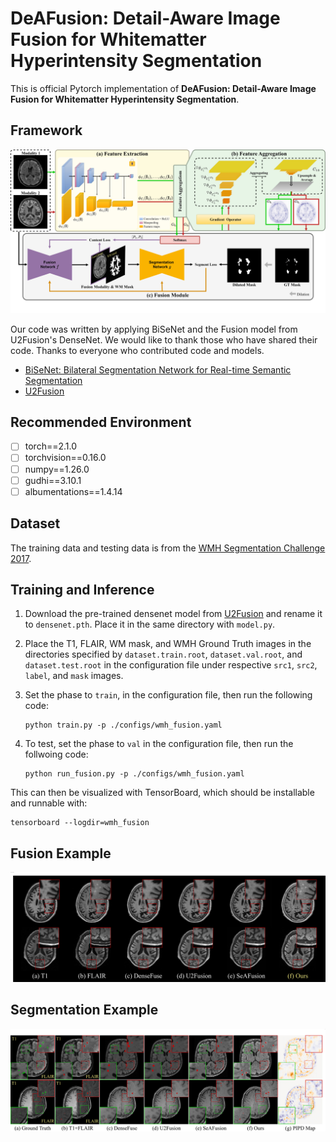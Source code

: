 # DeAFusion: Detail-Aware Image Fusion for Whitematter Hyperintensity Segmentation

This is official Pytorch implementation of **DeAFusion: Detail-Aware Image Fusion for Whitematter Hyperintensity Segmentation**.

## Framework
![framework](./assets/framework.jpg)

Our code was written by applying BiSeNet and the Fusion model from U2Fusion's DenseNet. We would like to thank those who have shared their code. Thanks to everyone who contributed code and models.

- [BiSeNet: Bilateral Segmentation Network for Real-time Semantic Segmentation](https://github.com/CoinCheung/BiSeNet) 
- [U2Fusion](https://github.com/ytZhang99/U2Fusion-pytorch)


## Recommended Environment
- [ ] torch==2.1.0
- [ ] torchvision==0.16.0
- [ ] numpy==1.26.0
- [ ] gudhi==3.10.1
- [ ] albumentations==1.4.14

## Dataset
The training data and testing data is from the [WMH Segmentation Challenge 2017](https://wmh.isi.uu.nl).


## Training and Inference

1. Download the pre-trained densenet model from [U2Fusion](https://github.com/ytZhang99/U2Fusion-pytorch/tree/master/model/model.pth) and rename it to `densenet.pth`. Place it in the same directory with `model.py`.

2. Place the T1, FLAIR, WM mask, and WMH Ground Truth images in the directories specified by `dataset.train.root`, `dataset.val.root`, and `dataset.test.root` in the configuration file under respective `src1`, `src2`, `label`, and `mask` images.

3. Set the phase to `train`, in the configuration file, then run the following code:
    ```
    python train.py -p ./configs/wmh_fusion.yaml
    ```
4. To test, set the phase to `val` in the configuration file, then run the follwoing code:
    ```
    python run_fusion.py -p ./configs/wmh_fusion.yaml
    ```
  
  
This can then be visualized with TensorBoard, which should be installable and runnable with:
```
tensorboard --logdir=wmh_fusion
```

## Fusion Example
![fusion_example](./assets/fusion_example.jpg)

## Segmentation Example
![fusion_example](./assets/segmentation_example.jpg)
<!-- 
## Citation
The following paper might be cited:
```
@article{xu2020u2fusion,
  title={U2Fusion: A unified unsupervised image fusion network},
  author={Xu, Han and Ma, Jiayi and Jiang, Junjun and Guo, Xiaojie and Ling, Haibin},
  journal={IEEE Transactions on Pattern Analysis and Machine Intelligence},
  year={2020},
  publisher={IEEE}
}
``` -->
